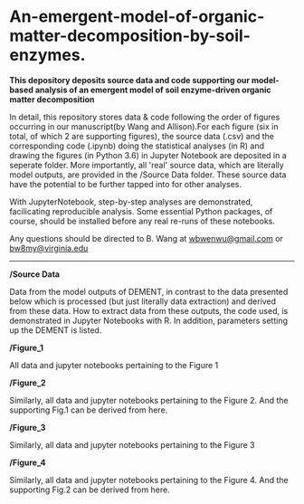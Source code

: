 # An-emergent-model-of-organic-matter-decomposition-by-soil-enzymes.
**This depository deposits source data and code supporting our model-based analysis of an  emergent model of soil enzyme-driven organic matter decomposition**

In detail, this repository stores data & code following the order of figures occurring in our manuscript(by Wang and Allison).For each figure (six in total, of which 2 are supporting figures), the source data (.csv) and the corresponding code (.ipynb) doing the statistical analyses (in R) and drawing the figures (in Python 3.6) in Jupyter Notebook are deposited in a seperate folder. More importantly, all 'real' source data, which are literally model outputs, are provided in the /Source Data folder. These source data have the potential to be further tapped into for other analyses.

With JupyterNotebook, step-by-step analyses are demonstrated, facilicating reproducible analysis. Some essential Python packages, of course, should be installed before any real re-runs of these notebooks.

Any questions should be directed to B. Wang at wbwenwu@gmail.com or bw8my@virginia.edu

------------------------------------------------------------------------------------------------------------------------------------------

**/Source Data**

Data from the model outputs of DEMENT, in contrast to the data presented below which is processed (but just literally data extraction) and derived from these data. How to extract data from these outputs, the code used, is demonstrated in Jupyter Notebooks with R. In addition, parameters setting up the DEMENT is listed.

**/Figure_1**

All data and jupyter notebooks pertaining to the Figure 1

**/Figure_2**

Similarly, all data and jupyter notebooks pertaining to the Figure 2. And the supporting Fig.1 can be derived from here.

**/Figure_3**

Similarly, all data and jupyter notebooks pertaining to the Figure 3

**/Figure_4**

Similarly, all data and jupyter notebooks pertaining to the Figure 4. And the supporting Fig.2 can be derived from here.
